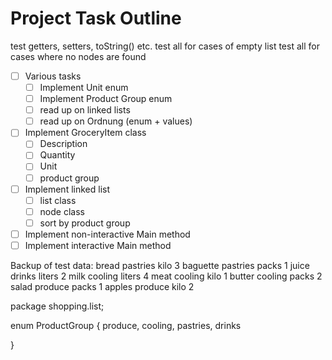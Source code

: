 Project Task Outline
====================

test getters, setters, toString() etc.
test all for cases of empty list
test all for cases where no nodes are found

- [ ] Various tasks
    - [ ] Implement Unit enum
    - [ ] Implement Product Group enum
    - [ ] read up on linked lists
    - [ ] read up on Ordnung (enum + values)
- [ ] Implement GroceryItem class
    - [ ] Description
    - [ ] Quantity
    - [ ] Unit
    - [ ] product group
- [ ] Implement linked list
    - [ ] list class
    - [ ] node class
    - [ ] sort by product group
- [ ] Implement non-interactive Main method
- [ ] Implement interactive Main method

Backup of test data:
bread pastries kilo 3
baguette pastries packs 1
juice drinks liters 2
milk cooling liters 4
meat cooling kilo 1
butter cooling packs 2
salad produce packs 1
apples produce kilo 2

package shopping.list;

enum ProductGroup {
	produce, cooling, pastries, drinks

}

